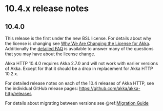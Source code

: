 # 10.4.x release notes

## 10.4.0

This release is the first under the new BSL license. For details about why the license is changing see [Why We Are Changing the License for Akka](https://www.lightbend.com/blog/why-we-are-changing-the-license-for-akka). Additionally the [detailed FAQ](https://www.lightbend.com/akka/license-faq) is available to answer many of
the questions that you may have about the license change. 

Akka HTTP 10.4.0 requires Akka 2.7.0 and will not work with earlier versions of Akka. Except for that it should be a drop in 
replacement for Akka HTTP 10.2.x.

For detailed release notes on each of the 10.4 releases of Akka HTTP, see the individual GitHub release pages: https://github.com/akka/akka-http/releases

For details about migrating between versions see @ref:[Migration Guide](../migration-guide/index.md)